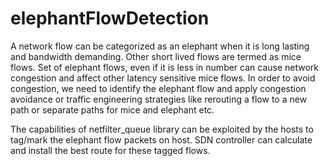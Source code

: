 # elephantFlowDetection

A network flow can be categorized as an elephant when it is long lasting and bandwidth demanding. Other short lived flows are termed as mice flows. Set of elephant flows, even if it is less in number can cause network congestion and affect other latency sensitive mice flows. In order to avoid congestion, we need to identify the elephant flow and apply congestion avoidance or traffic engineering strategies like rerouting a flow to a new path or separate paths for mice and elephant etc.

The capabilities of netfilter_queue library can be exploited by the hosts to tag/mark the elephant flow packets on host. SDN controller can calculate and install the best route for these tagged flows.
